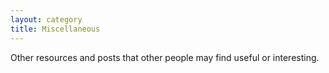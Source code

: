 ```yaml
---
layout: category
title: Miscellaneous
---
```


Other resources and posts that other people may find useful or interesting.
